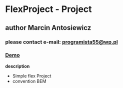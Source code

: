 # FlexProject - Project

## author Marcin Antosiewicz

### please contact e-mail: programista55@wp.pl

### [Demo](https://programista55.github.io/FlexProject/)

**description**

- Simple flex Project
- convention BEM
